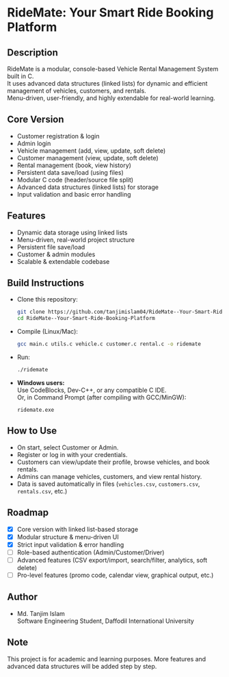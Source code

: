 # RideMate: Your Smart Ride Booking Platform

## Description

RideMate is a modular, console-based Vehicle Rental Management System built in C.  
It uses advanced data structures (linked lists) for dynamic and efficient management of vehicles, customers, and rentals.  
Menu-driven, user-friendly, and highly extendable for real-world learning.

## Core Version

- Customer registration & login
- Admin login
- Vehicle management (add, view, update, soft delete)
- Customer management (view, update, soft delete)
- Rental management (book, view history)
- Persistent data save/load (using files)
- Modular C code (header/source file split)
- Advanced data structures (linked lists) for storage
- Input validation and basic error handling

## Features

- Dynamic data storage using linked lists
- Menu-driven, real-world project structure
- Persistent file save/load
- Customer & admin modules
- Scalable & extendable codebase

## Build Instructions

- Clone this repository:
  ```sh
  git clone https://github.com/tanjimislam04/RideMate--Your-Smart-Ride-Booking-Platform.git
  cd RideMate--Your-Smart-Ride-Booking-Platform
  ```
- Compile (Linux/Mac):
  ```sh
  gcc main.c utils.c vehicle.c customer.c rental.c -o ridemate
  ```
- Run:
  ```sh
  ./ridemate
  ```
- **Windows users:**  
  Use CodeBlocks, Dev-C++, or any compatible C IDE.  
  Or, in Command Prompt (after compiling with GCC/MinGW):
  ```
  ridemate.exe
  ```

## How to Use

- On start, select Customer or Admin.
- Register or log in with your credentials.
- Customers can view/update their profile, browse vehicles, and book rentals.
- Admins can manage vehicles, customers, and view rental history.
- Data is saved automatically in files (`vehicles.csv`, `customers.csv`, `rentals.csv`, etc.)

## Roadmap

- [x] Core version with linked list-based storage
- [x] Modular structure & menu-driven UI
- [x] Strict input validation & error handling
- [ ] Role-based authentication (Admin/Customer/Driver)
- [ ] Advanced features (CSV export/import, search/filter, analytics, soft delete)
- [ ] Pro-level features (promo code, calendar view, graphical output, etc.)

## Author

- Md. Tanjim Islam  
  Software Engineering Student, Daffodil International University

## Note

This project is for academic and learning purposes. More features and advanced data structures will be added step by step.
